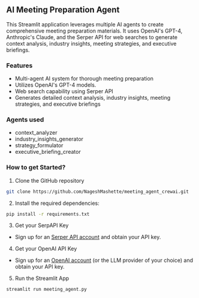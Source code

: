 ## AI Meeting Preparation Agent
This Streamlit application leverages multiple AI agents to create comprehensive meeting preparation materials. It uses OpenAI's GPT-4, Anthropic's Claude, and the Serper API for web searches to generate context analysis, industry insights, meeting strategies, and executive briefings.

### Features

- Multi-agent AI system for thorough meeting preparation
- Utilizes OpenAI's GPT-4 models.
- Web search capability using Serper API
- Generates detailed context analysis, industry insights, meeting strategies, and executive briefings


### Agents used
- context_analyzer
- industry_insights_generator
- strategy_formulator 
- executive_briefing_creator


### How to get Started?

1. Clone the GitHub repository

```bash
git clone https://github.com/NageshMashette/meeting_agent_crewai.git
```
2. Install the required dependencies:

```bash
pip install -r requirements.txt
```

3. Get your SerpAPI Key

- Sign up for an [Serper API account](https://serper.dev/) and obtain your API key.

4. Get your OpenAI API Key

- Sign up for an [OpenAI account](https://platform.openai.com/) (or the LLM provider of your choice) and obtain your API key.

5. Run the Streamlit App
```bash
streamlit run meeting_agent.py
```